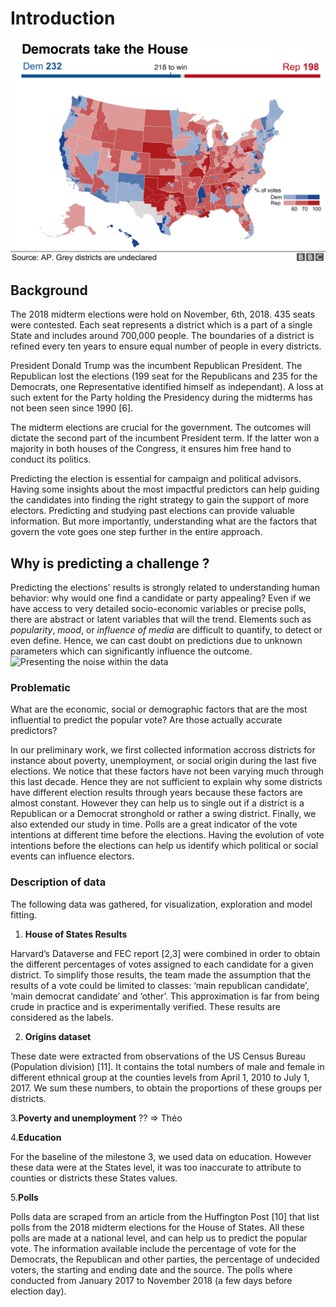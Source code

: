 # Introduction
![2018 final results](pictures/all_results.png)

## Background
The 2018 midterm elections were hold on November, 6th, 2018. 435 seats were contested. Each seat represents a district which is a part of a single State and includes around 700,000 people. The boundaries of a district is refined every ten years to ensure equal number of people in every districts.

President Donald Trump was the incumbent Republican President. The Republican lost the elections (199 seat for the Republicans and 235 for the Democrats, one Representative identified himself as independant). A loss at such extent for the Party holding the Presidency during the midterms has not been seen since 1990 [6].

The midterm elections are crucial for the government. The outcomes will dictate the second part of the incumbent President term. If the latter won a majority in both houses of the Congress, it ensures him free hand to conduct its politics.

Predicting the election is essential for campaign and political advisors. Having some insights about the most impactful predictors can help guiding the candidates into finding the right strategy to gain the support of more electors. Predicting and studying past elections can provide valuable information. But more importantly, understanding what are the factors that govern the vote goes one step further in the entire approach.

## Why is predicting a challenge ?
Predicting the elections' results is strongly related to understanding human behavior: why would one find a candidate or party appealing?  Even if we have access to very detailed socio-economic variables or precise polls, there are abstract or latent variables that will the trend. Elements such as _popularity_, _mood_, or _influence of media_ are difficult to quantify, to detect or even define. Hence, we can cast doubt on predictions due to unknown parameters which can significantly influence the outcome.
![Presenting the noise within the data](noisiness_proximity_points.png)

### Problematic
What are the economic, social or demographic factors that are the most influential to predict the popular vote? Are those actually accurate predictors?

In our preliminary work, we first collected information accross districts for instance about poverty, unemployment, or social origin during the last five elections. We notice that these factors have not been varying much through this last decade. Hence they are not sufficient to explain why some districts have different election results through years because these factors are almost constant. However they can help us to single out if a district is a Republican or a Democrat stronghold or rather a swing district. Finally, we also extended our study in time. Polls are a great indicator of the vote intentions at different time before the elections. Having the evolution of vote intentions before the elections can help us identify which political or social events can influence electors.

### Description of data

The following data was gathered, for visualization, exploration and model fitting. 

1. **House of States Results**

Harvard’s Dataverse and FEC report [2,3]  were combined in order to obtain the different percentages of votes assigned to each candidate for a given district. To simplify those results, the team made the assumption that the results of a vote could be limited to classes: ‘main republican candidate’, ‘main democrat candidate’ and ‘other’. This approximation is far from being crude in practice and is experimentally verified. These results are considered as the labels.

2. **Origins dataset**

These date were extracted from observations of the US Census Bureau (Population division) [11]. It contains the total numbers of male and female in different ethnical group at the counties levels from April 1, 2010 to July 1, 2017. We sum these numbers, to obtain the proportions of these groups per districts.

3.**Poverty and unemployment**
?? => Théo

4.**Education**

For the baseline of the milestone 3, we used data on education. However these data were at the States level, it was too inaccurate to attribute to counties or districts these States values. 

5.**Polls** 

Polls data are scraped from an article from the Huffington Post [10] that list polls from the 2018 midterm elections for the House of States. All these polls are made at a national level, and can help us to predict the popular vote. The information available include the percentage of vote for the Democrats, the Republican and other parties, the percentage of undecided voters, the starting and ending date and the source. The polls where conducted from January 2017 to November 2018 (a few days before election day).
